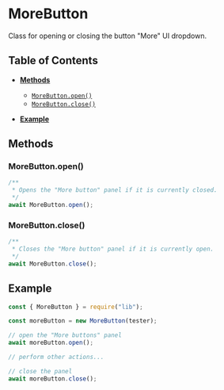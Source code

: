 # MoreButton

Class for opening or closing the button "More" UI dropdown.

## Table of Contents

-   [**Methods**](#methods)

    -   [`MoreButton.open()`](#morebuttonopen)
    -   [`MoreButton.close()`](#morebuttonclose)

-   [**Example**](#example)

## Methods

### MoreButton.open()

```javascript
/**
 * Opens the "More button" panel if it is currently closed.
 */
await MoreButton.open();
```

### MoreButton.close()

```javascript
/**
 * Closes the "More button" panel if it is currently open.
 */
await MoreButton.close();
```

## Example

```javascript
const { MoreButton } = require("lib");

const moreButton = new MoreButton(tester);

// open the "More buttons" panel
await moreButton.open();

// perform other actions...

// close the panel
await moreButton.close();
```
